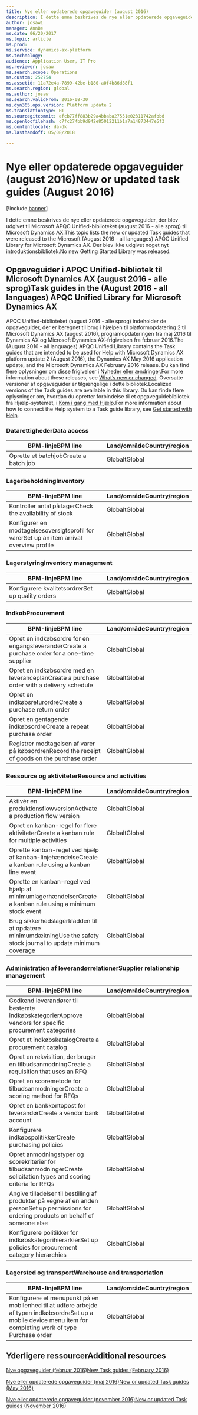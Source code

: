 ```yaml
---
title: Nye eller opdaterede opgaveguider (august 2016)
description: I dette emne beskrives de nye eller opdaterede opgaveguider, der blev udgivet til Microsoft APQC Unified-biblioteket (august 2016 - alle sprog) til Microsoft Dynamics AX. Der blev ikke udgivet noget nyt introduktionsbibliotek.
author: josaw1
manager: AnnBe
ms.date: 06/20/2017
ms.topic: article
ms.prod: 
ms.service: dynamics-ax-platform
ms.technology: 
audience: Application User, IT Pro
ms.reviewer: josaw
ms.search.scope: Operations
ms.custom: 252754
ms.assetid: 11a72e4a-7899-42be-b180-a0f4b86d88f1
ms.search.region: global
ms.author: josaw
ms.search.validFrom: 2016-08-30
ms.dyn365.ops.version: Platform update 2
ms.translationtype: HT
ms.sourcegitcommit: efcb77ff883b29a4bbaba27551e02311742afbbd
ms.openlocfilehash: c7fc274bb9d942e85012211b1a7a14873447e5f3
ms.contentlocale: da-dk
ms.lasthandoff: 05/08/2018

---
```


# <a name="new-or-updated-task-guides-august-2016"></a><span data-ttu-id="dd0d7-104">Nye eller opdaterede opgaveguider (august 2016)</span><span class="sxs-lookup"><span data-stu-id="dd0d7-104">New or updated task guides (August 2016)</span></span>

[!include [banner](../includes/banner.md)]

<span data-ttu-id="dd0d7-105">I dette emne beskrives de nye eller opdaterede opgaveguider, der blev udgivet til Microsoft APQC Unified-biblioteket (august 2016 - alle sprog) til Microsoft Dynamics AX.</span><span class="sxs-lookup"><span data-stu-id="dd0d7-105">This topic lists the new or updated Task guides that were released to the Microsoft (August 2016 - all languages) APQC Unified Library for Microsoft Dynamics AX.</span></span> <span data-ttu-id="dd0d7-106">Der blev ikke udgivet noget nyt introduktionsbibliotek.</span><span class="sxs-lookup"><span data-stu-id="dd0d7-106">No new Getting Started Library was released.</span></span>

<a name="task-guides-in-the-august-2016---all-languages-apqc-unified-library-for-microsoft-dynamics-ax"></a><span data-ttu-id="dd0d7-107">Opgaveguider i APQC Unified-bibliotek til Microsoft Dynamics AX (august 2016 - alle sprog)</span><span class="sxs-lookup"><span data-stu-id="dd0d7-107">Task guides in the (August 2016 - all languages) APQC Unified Library for Microsoft Dynamics AX</span></span>
---------------------------------------------------------------------------------------------------

<span data-ttu-id="dd0d7-108">APQC Unified-biblioteket (august 2016 - alle sprog) indeholder de opgaveguider, der er beregnet til brug i hjælpen til platformopdatering 2 til Microsoft Dynamics AX (august 2016), programopdateringen fra maj 2016 til Dynamics AX og Microsoft Dynamics AX-frigivelsen fra februar 2016.</span><span class="sxs-lookup"><span data-stu-id="dd0d7-108">The (August 2016 - all languages) APQC Unified Library contains the Task guides that are intended to be used for Help with Microsoft Dynamics AX platform update 2 (August 2016), the Dynamics AX May 2016 application update, and the Microsoft Dynamics AX February 2016 release.</span></span> <span data-ttu-id="dd0d7-109">Du kan find flere oplysninger om disse frigivelser i [Nyheder eller ændringer](whats-new-changed.md).</span><span class="sxs-lookup"><span data-stu-id="dd0d7-109">For more information about these releases, see [What’s new or changed](whats-new-changed.md).</span></span> <span data-ttu-id="dd0d7-110">Oversatte versioner af opgaveguider er tilgængelige i dette bibliotek.</span><span class="sxs-lookup"><span data-stu-id="dd0d7-110">Localized versions of the Task guides are available in this library.</span></span> <span data-ttu-id="dd0d7-111">Du kan finde flere oplysninger om, hvordan du opretter forbindelse til et opgaveguidebibliotek fra Hjælp-systemet, i [Kom i gang med Hjælp](help-overview.md).</span><span class="sxs-lookup"><span data-stu-id="dd0d7-111">For more information about how to connect the Help system to a Task guide library, see [Get started with Help](help-overview.md).</span></span>

### <a name="data-access"></a><span data-ttu-id="dd0d7-112">Datarettigheder</span><span class="sxs-lookup"><span data-stu-id="dd0d7-112">Data access</span></span>

| <span data-ttu-id="dd0d7-113">BPM-linje</span><span class="sxs-lookup"><span data-stu-id="dd0d7-113">BPM line</span></span>           | <span data-ttu-id="dd0d7-114">Land/område</span><span class="sxs-lookup"><span data-stu-id="dd0d7-114">Country/region</span></span> |
|--------------------|----------------|
| <span data-ttu-id="dd0d7-115">Oprette et batchjob</span><span class="sxs-lookup"><span data-stu-id="dd0d7-115">Create a batch job</span></span> | <span data-ttu-id="dd0d7-116">Globalt</span><span class="sxs-lookup"><span data-stu-id="dd0d7-116">Global</span></span>         |

### <a name="inventory"></a><span data-ttu-id="dd0d7-117">Lagerbeholdning</span><span class="sxs-lookup"><span data-stu-id="dd0d7-117">Inventory</span></span>

| <span data-ttu-id="dd0d7-118">BPM-linje</span><span class="sxs-lookup"><span data-stu-id="dd0d7-118">BPM line</span></span>                                | <span data-ttu-id="dd0d7-119">Land/område</span><span class="sxs-lookup"><span data-stu-id="dd0d7-119">Country/region</span></span> |
|-----------------------------------------|----------------|
| <span data-ttu-id="dd0d7-120">Kontroller antal på lager</span><span class="sxs-lookup"><span data-stu-id="dd0d7-120">Check the availability of stock</span></span>         | <span data-ttu-id="dd0d7-121">Globalt</span><span class="sxs-lookup"><span data-stu-id="dd0d7-121">Global</span></span>         |
| <span data-ttu-id="dd0d7-122">Konfigurer en modtagelsesoversigtsprofil for varer</span><span class="sxs-lookup"><span data-stu-id="dd0d7-122">Set up an item arrival overview profile</span></span> | <span data-ttu-id="dd0d7-123">Globalt</span><span class="sxs-lookup"><span data-stu-id="dd0d7-123">Global</span></span>         |

### <a name="inventory-management"></a><span data-ttu-id="dd0d7-124">Lagerstyring</span><span class="sxs-lookup"><span data-stu-id="dd0d7-124">Inventory management</span></span>

| <span data-ttu-id="dd0d7-125">BPM-linje</span><span class="sxs-lookup"><span data-stu-id="dd0d7-125">BPM line</span></span>              | <span data-ttu-id="dd0d7-126">Land/område</span><span class="sxs-lookup"><span data-stu-id="dd0d7-126">Country/region</span></span> |
|-----------------------|----------------|
| <span data-ttu-id="dd0d7-127">Konfigurere kvalitetsordrer</span><span class="sxs-lookup"><span data-stu-id="dd0d7-127">Set up quality orders</span></span> | <span data-ttu-id="dd0d7-128">Globalt</span><span class="sxs-lookup"><span data-stu-id="dd0d7-128">Global</span></span>         |

### <a name="procurement"></a><span data-ttu-id="dd0d7-129">Indkøb</span><span class="sxs-lookup"><span data-stu-id="dd0d7-129">Procurement</span></span>

| <span data-ttu-id="dd0d7-130">BPM-linje</span><span class="sxs-lookup"><span data-stu-id="dd0d7-130">BPM line</span></span>                                          | <span data-ttu-id="dd0d7-131">Land/område</span><span class="sxs-lookup"><span data-stu-id="dd0d7-131">Country/region</span></span> |
|---------------------------------------------------|----------------|
| <span data-ttu-id="dd0d7-132">Opret en indkøbsordre for en engangsleverandør</span><span class="sxs-lookup"><span data-stu-id="dd0d7-132">Create a purchase order for a one-time supplier</span></span>   | <span data-ttu-id="dd0d7-133">Globalt</span><span class="sxs-lookup"><span data-stu-id="dd0d7-133">Global</span></span>         |
| <span data-ttu-id="dd0d7-134">Opret en indkøbsordre med en leveranceplan</span><span class="sxs-lookup"><span data-stu-id="dd0d7-134">Create a purchase order with a delivery schedule</span></span>  | <span data-ttu-id="dd0d7-135">Globalt</span><span class="sxs-lookup"><span data-stu-id="dd0d7-135">Global</span></span>         |
| <span data-ttu-id="dd0d7-136">Opret en indkøbsreturordre</span><span class="sxs-lookup"><span data-stu-id="dd0d7-136">Create a purchase return order</span></span>                    | <span data-ttu-id="dd0d7-137">Globalt</span><span class="sxs-lookup"><span data-stu-id="dd0d7-137">Global</span></span>         |
| <span data-ttu-id="dd0d7-138">Opret en gentagende indkøbsordre</span><span class="sxs-lookup"><span data-stu-id="dd0d7-138">Create a repeat purchase order</span></span>                    | <span data-ttu-id="dd0d7-139">Globalt</span><span class="sxs-lookup"><span data-stu-id="dd0d7-139">Global</span></span>         |
| <span data-ttu-id="dd0d7-140">Registrer modtagelsen af varer på købsordren</span><span class="sxs-lookup"><span data-stu-id="dd0d7-140">Record the receipt of goods on the purchase order</span></span> | <span data-ttu-id="dd0d7-141">Globalt</span><span class="sxs-lookup"><span data-stu-id="dd0d7-141">Global</span></span>         |

### <a name="resource-and-activities"></a><span data-ttu-id="dd0d7-142">Ressource og aktiviteter</span><span class="sxs-lookup"><span data-stu-id="dd0d7-142">Resource and activities</span></span>

| <span data-ttu-id="dd0d7-143">BPM-linje</span><span class="sxs-lookup"><span data-stu-id="dd0d7-143">BPM line</span></span>                                                | <span data-ttu-id="dd0d7-144">Land/område</span><span class="sxs-lookup"><span data-stu-id="dd0d7-144">Country/region</span></span> |
|---------------------------------------------------------|----------------|
| <span data-ttu-id="dd0d7-145">Aktivér en produktionsflowversion</span><span class="sxs-lookup"><span data-stu-id="dd0d7-145">Activate a production flow version</span></span>                      | <span data-ttu-id="dd0d7-146">Globalt</span><span class="sxs-lookup"><span data-stu-id="dd0d7-146">Global</span></span>         |
| <span data-ttu-id="dd0d7-147">Opret en kanban-regel for flere aktiviteter</span><span class="sxs-lookup"><span data-stu-id="dd0d7-147">Create a kanban rule for multiple activities</span></span>            | <span data-ttu-id="dd0d7-148">Globalt</span><span class="sxs-lookup"><span data-stu-id="dd0d7-148">Global</span></span>         |
| <span data-ttu-id="dd0d7-149">Oprette kanban-regel ved hjælp af kanban-linjehændelse</span><span class="sxs-lookup"><span data-stu-id="dd0d7-149">Create a kanban rule using a kanban line event</span></span>          | <span data-ttu-id="dd0d7-150">Globalt</span><span class="sxs-lookup"><span data-stu-id="dd0d7-150">Global</span></span>         |
| <span data-ttu-id="dd0d7-151">Oprette en kanban-regel ved hjælp af minimumlagerhændelser</span><span class="sxs-lookup"><span data-stu-id="dd0d7-151">Create a kanban rule using a minimum stock event</span></span>        | <span data-ttu-id="dd0d7-152">Globalt</span><span class="sxs-lookup"><span data-stu-id="dd0d7-152">Global</span></span>         |
| <span data-ttu-id="dd0d7-153">Brug sikkerhedslagerkladden til at opdatere minimumdækning</span><span class="sxs-lookup"><span data-stu-id="dd0d7-153">Use the safety stock journal to update minimum coverage</span></span> | <span data-ttu-id="dd0d7-154">Globalt</span><span class="sxs-lookup"><span data-stu-id="dd0d7-154">Global</span></span>         |

### <a name="supplier-relationship-management"></a><span data-ttu-id="dd0d7-155">Administration af leverandørrelationer</span><span class="sxs-lookup"><span data-stu-id="dd0d7-155">Supplier relationship management</span></span>

| <span data-ttu-id="dd0d7-156">BPM-linje</span><span class="sxs-lookup"><span data-stu-id="dd0d7-156">BPM line</span></span>                                                           | <span data-ttu-id="dd0d7-157">Land/område</span><span class="sxs-lookup"><span data-stu-id="dd0d7-157">Country/region</span></span> |
|--------------------------------------------------------------------|----------------|
| <span data-ttu-id="dd0d7-158">Godkend leverandører til bestemte indkøbskategorier</span><span class="sxs-lookup"><span data-stu-id="dd0d7-158">Approve vendors for specific procurement categories</span></span>                | <span data-ttu-id="dd0d7-159">Globalt</span><span class="sxs-lookup"><span data-stu-id="dd0d7-159">Global</span></span>         |
| <span data-ttu-id="dd0d7-160">Opret et indkøbskatalog</span><span class="sxs-lookup"><span data-stu-id="dd0d7-160">Create a procurement catalog</span></span>                                       | <span data-ttu-id="dd0d7-161">Globalt</span><span class="sxs-lookup"><span data-stu-id="dd0d7-161">Global</span></span>         |
| <span data-ttu-id="dd0d7-162">Opret en rekvisition, der bruger en tilbudsanmodning</span><span class="sxs-lookup"><span data-stu-id="dd0d7-162">Create a requisition that uses an RFQ</span></span>                              | <span data-ttu-id="dd0d7-163">Globalt</span><span class="sxs-lookup"><span data-stu-id="dd0d7-163">Global</span></span>         |
| <span data-ttu-id="dd0d7-164">Opret en scoremetode for tilbudsanmodninger</span><span class="sxs-lookup"><span data-stu-id="dd0d7-164">Create a scoring method for RFQs</span></span>                                   | <span data-ttu-id="dd0d7-165">Globalt</span><span class="sxs-lookup"><span data-stu-id="dd0d7-165">Global</span></span>         |
| <span data-ttu-id="dd0d7-166">Opret en bankkontopost for leverandør</span><span class="sxs-lookup"><span data-stu-id="dd0d7-166">Create a vendor bank account</span></span>                                       | <span data-ttu-id="dd0d7-167">Globalt</span><span class="sxs-lookup"><span data-stu-id="dd0d7-167">Global</span></span>         |
| <span data-ttu-id="dd0d7-168">Konfigurere indkøbspolitikker</span><span class="sxs-lookup"><span data-stu-id="dd0d7-168">Create purchasing policies</span></span>                                         | <span data-ttu-id="dd0d7-169">Globalt</span><span class="sxs-lookup"><span data-stu-id="dd0d7-169">Global</span></span>         |
| <span data-ttu-id="dd0d7-170">Opret anmodningstyper og scorekriterier for tilbudsanmodninger</span><span class="sxs-lookup"><span data-stu-id="dd0d7-170">Create solicitation types and scoring criteria for RFQs</span></span>            | <span data-ttu-id="dd0d7-171">Globalt</span><span class="sxs-lookup"><span data-stu-id="dd0d7-171">Global</span></span>         |
| <span data-ttu-id="dd0d7-172">Angive tilladelser til bestilling af produkter på vegne af en anden person</span><span class="sxs-lookup"><span data-stu-id="dd0d7-172">Set up permissions for ordering products on behalf of someone else</span></span> | <span data-ttu-id="dd0d7-173">Globalt</span><span class="sxs-lookup"><span data-stu-id="dd0d7-173">Global</span></span>         |
| <span data-ttu-id="dd0d7-174">Konfigurere politikker for indkøbskategorihierarkier</span><span class="sxs-lookup"><span data-stu-id="dd0d7-174">Set up policies for procurement category hierarchies</span></span>               | <span data-ttu-id="dd0d7-175">Globalt</span><span class="sxs-lookup"><span data-stu-id="dd0d7-175">Global</span></span>         |

### <a name="warehouse-and-transportation"></a><span data-ttu-id="dd0d7-176">Lagersted og transport</span><span class="sxs-lookup"><span data-stu-id="dd0d7-176">Warehouse and transportation</span></span>

| <span data-ttu-id="dd0d7-177">BPM-linje</span><span class="sxs-lookup"><span data-stu-id="dd0d7-177">BPM line</span></span>                                                                    | <span data-ttu-id="dd0d7-178">Land/område</span><span class="sxs-lookup"><span data-stu-id="dd0d7-178">Country/region</span></span> |
|-----------------------------------------------------------------------------|----------------|
| <span data-ttu-id="dd0d7-179">Konfigurere et menupunkt på en mobilenhed til at udføre arbejde af typen indkøbsordre</span><span class="sxs-lookup"><span data-stu-id="dd0d7-179">Set up a mobile device menu item for completing work of type Purchase order</span></span> | <span data-ttu-id="dd0d7-180">Globalt</span><span class="sxs-lookup"><span data-stu-id="dd0d7-180">Global</span></span>         |



<a name="additional-resources"></a><span data-ttu-id="dd0d7-181">Yderligere ressourcer</span><span class="sxs-lookup"><span data-stu-id="dd0d7-181">Additional resources</span></span>
--------

[<span data-ttu-id="dd0d7-182">Nye opgaveguider (februar 2016)</span><span class="sxs-lookup"><span data-stu-id="dd0d7-182">New Task guides (February 2016)</span></span>](new-task-guides-available-february-2016.md)

[<span data-ttu-id="dd0d7-183">Nye eller opdaterede opgaveguider (maj 2016)</span><span class="sxs-lookup"><span data-stu-id="dd0d7-183">New or updated Task guides (May 2016)</span></span>](new-updated-task-guides-available-may-2016.md)

[<span data-ttu-id="dd0d7-184">Nye eller opdaterede opgaveguider (november 2016)</span><span class="sxs-lookup"><span data-stu-id="dd0d7-184">New or updated Task guides (November 2016)</span></span>](new-task-guides-november-2016.md)




